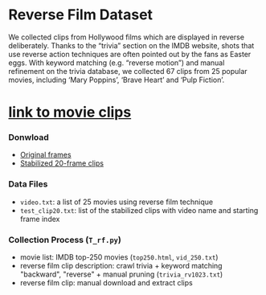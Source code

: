 Reverse Film Dataset
===
We collected clips from Hollywood films which are displayed in reverse deliberately. 
Thanks to the “trivia” section on the IMDB website, shots that use reverse action techniques are often pointed out by the fans as Easter eggs. 
With keyword matching (e.g. “reverse motion”) and manual refinement on the trivia database, 
we collected 67 clips from 25 popular movies, including ‘Mary Poppins’, ‘Brave Heart’ and ‘Pulp Fiction’.

[link to movie clips](https://youtu.be/1zfZhXkOzCw)
=======
### Donwload
- [Original frames]()
- [Stabilized 20-frame clips]()

### Data Files
- `video.txt`: a list of 25 movies using reverse film technique
- `test_clip20.txt`: list of the stabilized clips with video name and starting frame index


### Collection Process (`T_rf.py`)
- movie list: IMDB top-250 movies (`top250.html`, `vid_250.txt`)
- reverse film clip description: crawl trivia + keyword matching "backward", "reverse" + manual pruning (`trivia_rv1023.txt`)
- reverse film clip: manual download and extract clips
